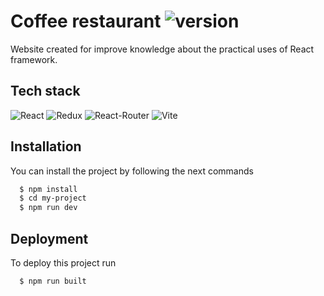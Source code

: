 
# Coffee restaurant ![version](https://img.shields.io/badge/v-1.0.0-blue?style=square)

Website created for improve knowledge about the practical uses of React framework.


## Tech stack
 ![React](https://img.shields.io/badge/React-20232A?style=for-the-badge&logo=react&logoColor=61DAFB)
![Redux](https://img.shields.io/badge/Redux-593D88?style=for-the-badge&logo=redux&logoColor=white) ![React-Router](https://img.shields.io/badge/React_Router-black?style=for-the-badge&logo=react-router&logoColor=red) ![Vite](https://img.shields.io/badge/Vite-646CFF?style=for-the-badge&logo=vite&logoColor=white)

## Installation

You can install the project by following the next commands 

```bash
  $ npm install
  $ cd my-project
  $ npm run dev
```
## Deployment

To deploy this project run

```bash
  $ npm run built
```

    
